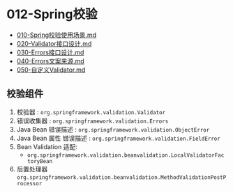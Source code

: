 # 012-Spring校验

-  [010-Spring校验使用场景.md](010-Spring校验使用场景.md) 
-  [020-Validator接口设计.md](020-Validator接口设计.md) 
-  [030-Errors接口设计.md](030-Errors接口设计.md) 
-  [040-Errors文案来源.md](040-Errors文案来源.md) 
-  [050-自定义Validator.md](050-自定义Validator.md) 

## 校验组件

1. 校验器 : `org.springframework.validation.Validator`
2. 错误收集器 : `org.springframework.validation.Errors`
3. Java Bean 错误描述 : `org.springframework.validation.ObjectError`
4. Java Bean  属性 错误描述 : `org.springframework.validation.FieldError`
5. Bean Validation 适配:
   - `org.springframework.validation.beanvalidation.LocalValidatorFactoryBean`
6. 后置处理器 `org.springframework.validation.beanvalidation.MethodValidationPostProcessor`

